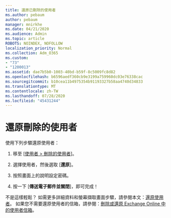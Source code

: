 ```yaml
---
title: 還原已刪除的使用者
ms.author: pebaum
author: pebaum
manager: mnirkhe
ms.date: 04/21/2020
ms.audience: Admin
ms.topic: article
ROBOTS: NOINDEX, NOFOLLOW
localization_priority: Normal
ms.collection: Adm_O365
ms.custom:
- "73"
- "1200013"
ms.assetid: dae7b5b0-1003-40bd-b59f-8c5009fc8d82
ms.openlocfilehash: b6596aedf360cb9e3199a759960dc03e76338cac
ms.sourcegitcommit: b10cea11b4975354b91193327b58aa4740d34833
ms.translationtype: MT
ms.contentlocale: zh-TW
ms.lasthandoff: 07/28/2020
ms.locfileid: "45431244"
---
```

# <a name="restore-a-deleted-user"></a>還原刪除的使用者

使用下列步驟還原使用者：
  
1. 移至 [[使用者 \> 刪除的使用者](https://admin.microsoft.com/adminportal/home#/deletedusers)]。

2. 選擇使用者，然後選取 [**還原**]。

3. 按照畫面上的說明設定密碼。

4. 按一下 [**傳送電子郵件並關閉**]，即可完成！

不是這樣輕鬆？ 如需更多詳細資料和螢幕擷取畫面步驟，請參閱本文：[還原使用者](https://docs.microsoft.com/microsoft-365/admin/add-users/restore-user)。 如果您不需要還原使用者的信箱，請參閱：[刪除或還原 Exchange Online 中的使用者信箱](https://docs.microsoft.com/exchange/recipients-in-exchange-online/delete-or-restore-mailboxes)。